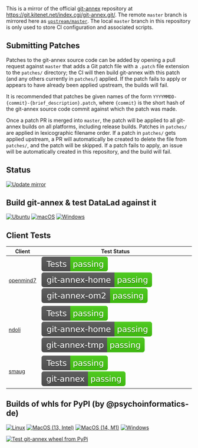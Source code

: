 This is a mirror of the official [git-annex](https://git-annex.branchable.com)
repository at <https://git.kitenet.net/index.cgi/git-annex.git/>.  The remote
`master` branch is mirrored here as
[`upstream/master`](https://github.com/datalad/git-annex/tree/upstream/master).
The local `master` branch in this repository is only used to store CI
configuration and associated scripts.

## Submitting Patches

Patches to the git-annex source code can be added by opening a pull request
against `master` that adds a Git patch file with a `.patch` file extension to
the `patches/` directory; the CI will then build git-annex with this patch (and
any others currently in `patches/`) applied.  If the patch fails to apply or
appears to have already been applied upstream, the builds will fail.

It is recommended that patches be given names of the form
`YYYYMMDD-{commit}-{brief_description}.patch`, where `{commit}` is the short
hash of the git-annex source code commit against which the patch was made.

Once a patch PR is merged into `master`, the patch will be applied to all
git-annex builds on all platforms, including release builds.  Patches in
`patches/` are applied in lexicographic filename order.  If a patch in
`patches/` gets applied upstream, a PR will automatically be created to delete
the file from `patches/`, and the patch will be skipped.  If a patch fails to
apply, an issue will be automatically created in this repository, and the build
will fail.

## Status

[![Update mirror](https://github.com/datalad/git-annex/actions/workflows/update-mirror.yml/badge.svg)](https://github.com/datalad/git-annex/actions/workflows/update-mirror.yml)

## Build git-annex & test DataLad against it

[![Ubuntu](https://github.com/datalad/git-annex/actions/workflows/build-ubuntu.yaml/badge.svg)](https://github.com/datalad/git-annex/actions/workflows/build-ubuntu.yaml)
[![macOS](https://github.com/datalad/git-annex/actions/workflows/build-macos.yaml/badge.svg)](https://github.com/datalad/git-annex/actions/workflows/build-macos.yaml)
[![Windows](https://github.com/datalad/git-annex/actions/workflows/build-windows.yaml/badge.svg)](https://github.com/datalad/git-annex/actions/workflows/build-windows.yaml)

## Client Tests

| Client | Test Status |
| --- | --- |
| [openmind7](https://datalad.github.io/git-annex-ci-reports/#openmind7) | ![Overall test status](https://github.com/datalad/git-annex-ci-client-jobs/raw/master/badges/openmind7.svg) ![git-annex-home test status](https://github.com/datalad/git-annex-ci-client-jobs/raw/master/badges/openmind7/git-annex-home.svg) ![git-annex-om2 test status](https://github.com/datalad/git-annex-ci-client-jobs/raw/master/badges/openmind7/git-annex-om2.svg) |
| [ndoli](https://datalad.github.io/git-annex-ci-reports/#ndoli) | ![Overall test status](https://github.com/datalad/git-annex-ci-client-jobs/raw/master/badges/ndoli.svg) ![git-annex-home test status](https://github.com/datalad/git-annex-ci-client-jobs/raw/master/badges/ndoli/git-annex-home.svg) ![git-annex-tmp test status](https://github.com/datalad/git-annex-ci-client-jobs/raw/master/badges/ndoli/git-annex-tmp.svg) |
| [smaug](https://datalad.github.io/git-annex-ci-reports/#smaug) | ![Overall test status](https://github.com/datalad/git-annex-ci-client-jobs/raw/master/badges/smaug.svg) ![git-annex test status](https://github.com/datalad/git-annex-ci-client-jobs/raw/master/badges/smaug/git-annex.svg) |

## Builds of whls for PyPI (by @psychoinformatics-de)

[![Linux](https://github.com/psychoinformatics-de/git-annex-wheel/actions/workflows/build-linux.yaml/badge.svg)](https://github.com/psychoinformatics-de/git-annex-wheel/actions/workflows/build-linux.yaml)
[![MacOS (13, Intel)](https://github.com/psychoinformatics-de/git-annex-wheel/actions/workflows/build-macos-intel.yaml/badge.svg)](https://github.com/psychoinformatics-de/git-annex-wheel/actions/workflows/build-macos-intel.yaml)
[![MacOS (14, M1)](https://github.com/psychoinformatics-de/git-annex-wheel/actions/workflows/build-macos-m1.yaml/badge.svg)](https://github.com/psychoinformatics-de/git-annex-wheel/actions/workflows/build-macos-m1.yaml)
[![Windows](https://github.com/psychoinformatics-de/git-annex-wheel/actions/workflows/build-windows.yaml/badge.svg)](https://github.com/psychoinformatics-de/git-annex-wheel/actions/workflows/build-windows.yaml)

[![Test git-annex wheel from PyPi](https://github.com/psychoinformatics-de/git-annex-wheel/actions/workflows/test-pypi-wheel.yaml/badge.svg)](https://github.com/psychoinformatics-de/git-annex-wheel/actions/workflows/test-pypi-wheel.yaml)

